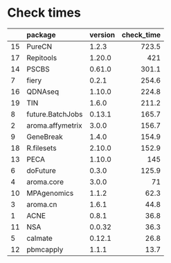 # Check times

|   |package          |version | check_time|
|:--|:----------------|:-------|----------:|
|15 |PureCN           |1.2.3   |      723.5|
|17 |Repitools        |1.20.0  |        421|
|14 |PSCBS            |0.61.0  |      301.1|
|7  |fiery            |0.2.1   |      254.6|
|16 |QDNAseq          |1.10.0  |      224.8|
|19 |TIN              |1.6.0   |      211.2|
|8  |future.BatchJobs |0.13.1  |      165.7|
|2  |aroma.affymetrix |3.0.0   |      156.7|
|9  |GeneBreak        |1.4.0   |      154.9|
|18 |R.filesets       |2.10.0  |      152.9|
|13 |PECA             |1.10.0  |        145|
|6  |doFuture         |0.3.0   |      125.9|
|4  |aroma.core       |3.0.0   |         71|
|10 |MPAgenomics      |1.1.2   |       62.3|
|3  |aroma.cn         |1.6.1   |       44.8|
|1  |ACNE             |0.8.1   |       36.8|
|11 |NSA              |0.0.32  |       36.3|
|5  |calmate          |0.12.1  |       26.8|
|12 |pbmcapply        |1.1.1   |       13.7|


